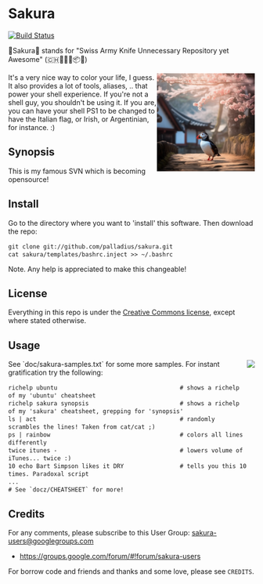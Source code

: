 # Sakura

[![Build Status](https://secure.travis-ci.org/palladius/sakura.png)](http://travis-ci.org/palladius/sakura)

🌸Sakura🌸 stands for "Swiss Army Knife Unnecessary Repository yet Awesome" (🇨🇭🔪🍍🍕📦😆)

 <img src='https://github.com/palladius/sakura/raw/master/images/a_puffin_walking_in_an_ancient_Japanese_town.png' height='200' align='right' />

It's a very nice way to color your life, I guess. It also provides a lot of tools, aliases, .. that power
your shell experience. If you're not a shell guy, you shouldn't be using it. If you are, you can have your
shell PS1 to be changed to have the Italian flag, or Irish, or Argentinian, for instance. :)

## Synopsis

This is my famous SVN which is becoming opensource!

## Install

Go to the directory where you want to 'install' this software. Then download the repo:

	git clone git://github.com/palladius/sakura.git
	cat sakura/templates/bashrc.inject >> ~/.bashrc

Note. Any help is appreciated to make this changeable!

## License

Everything in this repo is under the [Creative Commons license](https://creativecommons.org/licenses/), except where stated otherwise.

## Usage

 <img src='https://github.com/palladius/sakura/raw/master/images/color-sample.png' height='100' align='right' />
See `doc/sakura-samples.txt` for some more samples.
For instant gratification try the following:

    richelp ubuntu                                   # shows a richelp of my 'ubuntu' cheatsheet
    richelp sakura synopsis                          # shows a richelp of my 'sakura' cheatsheet, grepping for 'synopsis'
    ls | act                                         # randomly scrambles the lines! Taken from cat/cat ;)
    ps | rainbow                                     # colors all lines differently
    twice itunes -                                   # lowers volume of iTunes... twice :)
    10 echo Bart Simpson likes it DRY                # tells you this 10 times. Paradoxal script
    ...
    # See `docz/CHEATSHEET` for more!

## Credits

For any comments, please subscribe to this User Group: <sakura-users@googlegroups.com>

- <https://groups.google.com/forum/#!forum/sakura-users>

For borrow code and friends and thanks and some love, please see `CREDITS`.
